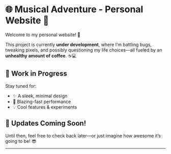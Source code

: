 # 🌐 Musical Adventure - Personal Website 🚀  

Welcome to my personal website! 🎉  

This project is currently **under development**, where I’m battling bugs, tweaking pixels, and possibly questioning my life choices—all fueled by an **unhealthy amount of coffee**. ☕💻  

## 🔧 Work in Progress  
Stay tuned for:  
- ✨ A sleek, minimal design  
- 🚀 Blazing-fast performance  
- 💡 Cool features & experiments  

## 📅 Updates Coming Soon!  
Until then, feel free to check back later—or just imagine how awesome it’s going to be! 😎  

---
